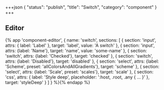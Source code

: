 +++json
{
  "status": "publish",
  "title": "Switch",
  "category": "component"
}
+++

## Editor

{%
  app 'component-editor', {
    name: 'switch',
    sections: [
      {
        section: 'input',
        attrs: {
          label: 'Label'
        },
        target: 'label',
        value: 'A switch'
      },
      {
        section: 'input',
        attrs: {label: 'Name'},
        target: 'name',
        value: 'some-name'
      },
      {
        section: 'switch',
        attrs: {label: 'Checked'},
        target: 'checked'
      },
      {
        section: 'switch',
        attrs: {label: 'Disabled'},
        target: 'disabled'
      },
      {
        section: 'select',
        attrs: {label: 'Scheme', preset: 'allColorsAndAllGradients'},
        target: 'scheme'
      },
      {
        section: 'select',
        attrs: {label: 'Scale', preset: 'scales'},
        target: 'scale'
      },
      {
        section: 'css',
        attrs: {
          label: 'Style deep',
          placeholder: ':host, .root, .any { ... }'
        },
        target: 'styleDeep'
      }
    ]
  }
%}{% endapp %}

